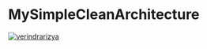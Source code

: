 # MySimpleCleanArchitecture

[![verindrarizya](https://circleci.com/gh/verindrarizya/MySimpleCleanArchitecture.svg?style=svg&circle-token=4fb85edff7404510fc1a1164680fa4f94ede3b66)](https://circleci.com/gh/verindrarizya/MySimpleCleanArchitecture)
